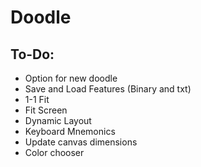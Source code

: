 # Doodle

## To-Do:
- Option for new doodle
- Save and Load Features (Binary and txt)
- 1-1 Fit
- Fit Screen
- Dynamic Layout
- Keyboard Mnemonics
- Update canvas dimensions
- Color chooser